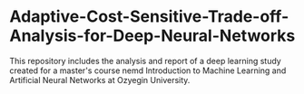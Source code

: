 # Adaptive-Cost-Sensitive-Trade-off-Analysis-for-Deep-Neural-Networks
This repository includes the analysis and report of a deep learning study created for a master's course nemd Introduction to Machine Learning and Artificial Neural Networks at Ozyegin University.
